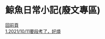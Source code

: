 # 鯨魚日常小記(廢文專區)  
[回前頁](https://whaleon120.github.io/blogs/blog.html)  
[1.2021/10/11要段考了，好煩](WHALEon120.github.io/blogs/feeling/20211011)
